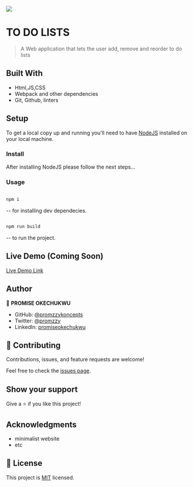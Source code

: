 ![](https://img.shields.io/badge/Microverse-blueviolet)

# TO DO LISTS

> A Web application that lets the user add, remove and reorder to do lists

## Built With

- Html,JS,CSS
- Webpack and other dependencies
- Git, Github, linters

## Setup

To get a local copy up and running you'll need to have [NodeJS](https://nodejs.org/en/download/) installed on your local machine.

### Install

After installing NodeJS please follow the next steps...

### Usage

```bash

npm i

```

-- for installing dev dependecies.

```bash

npm run build

```

-- to run the project.

## Live Demo (Coming Soon)

[Live Demo Link](https://livedemo.com)

## Author

👤 **PROMISE OKECHUKWU**

- GitHub: [@promzzykoncepts](https://github.com/PromzzyKoncepts)
- Twitter: [@promzzy](https://twitter.com/promzzy)
- LinkedIn: [promiseokechukwu](https://linkedin.com/in/promiseokechukwu)

## 🤝 Contributing

Contributions, issues, and feature requests are welcome!

Feel free to check the [issues page](../../issues/).

## Show your support

Give a ⭐️ if you like this project!

## Acknowledgments

- minimalist website
- etc

## 📝 License

This project is [MIT](./MIT.md) licensed.
